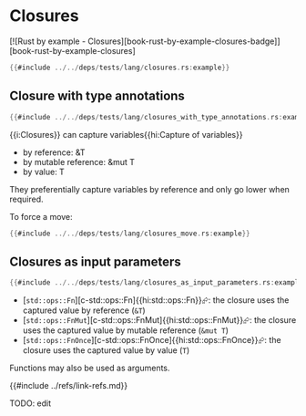 # Closures

[![Rust by example - Closures][book-rust-by-example-closures-badge]][book-rust-by-example-closures]

```rust
{{#include ../../deps/tests/lang/closures.rs:example}}
```

## Closure with type annotations

```rust
{{#include ../../deps/tests/lang/closures_with_type_annotations.rs:example}}
```

{{i:Closures}} can capture variables{{hi:Capture of variables}}

- by reference: &T
- by mutable reference: &mut T
- by value: T

They preferentially capture variables by reference and only go lower when required.

To force a move:

```rust
{{#include ../../deps/tests/lang/closures_move.rs:example}}
```

## Closures as input parameters

```rust
{{#include ../../deps/tests/lang/closures_as_input_parameters.rs:example}}
```

- [`std::ops::Fn`][c-std::ops::Fn]{{hi:std::ops::Fn}}⮳: the closure uses the captured value by reference (`&T`)
- [`std::ops::FnMut`][c-std::ops::FnMut]{{hi:std::ops::FnMut}}⮳: the closure uses the captured value by mutable reference (`&mut T`)
- [`std::ops::FnOnce`][c-std::ops::FnOnce]{{hi:std::ops::FnOnce}}⮳: the closure uses the captured value by value (`T`)

Functions may also be used as arguments.

{{#include ../refs/link-refs.md}}

<div class="hidden">
TODO: edit
</div>
